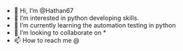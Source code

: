 - 👋 Hi, I’m @Hathan67
- 👀 I’m interested in python developing skills.
- 🌱 I’m currently learning the automation testing in python
- 💞️ I’m looking to collaborate on *
- 📫 How to reach me @

<!---
Hathan67/Hathan67 is a ✨ special ✨ repository because its `README.md` (this file) appears on your GitHub profile.
You can click the Preview link to take a look at your changes.
--->

